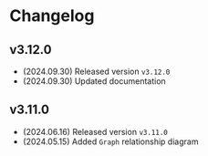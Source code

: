 # Changelog

## v3.12.0

* (2024.09.30) Released version `v3.12.0`
* (2024.09.30) Updated documentation

## v3.11.0

* (2024.06.16) Released version `v3.11.0`
* (2024.05.15) Added `Graph` relationship diagram
